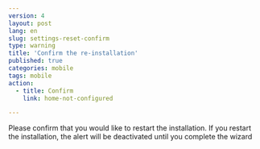 ```yaml
---
version: 4
layout: post
lang: en
slug: settings-reset-confirm
type: warning
title: 'Confirm the re-installation'
published: true
categories: mobile
tags: mobile
action:
  - title: Confirm
    link: home-not-configured

---
```


Please confirm that you would like to restart the installation. If you restart the installation, the alert will be deactivated until you complete the wizard